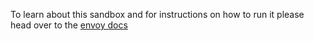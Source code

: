 To learn about this sandbox and for instructions on how to run it please head over
to the [envoy docs](https://www.envoyproxy.io/docs/envoy/latest/install/sandboxes/jaeger_tracing)
